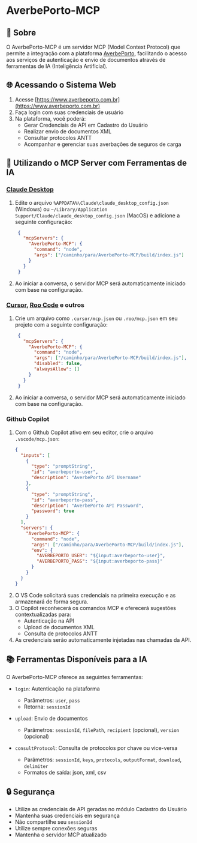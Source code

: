 # AverbePorto-MCP

## 🌟 Sobre
O AverbePorto-MCP é um servidor MCP (Model Context Protocol) que permite a integração com a plataforma [AverbePorto](https://www.averbeporto.com.br), facilitando o acesso aos serviços de autenticação e envio de documentos através de ferramentas de IA (Inteligência Artificial).

## 🌐 Acessando o Sistema Web

1. Acesse [https://www.averbeporto.com.br](https://www.averbeporto.com.br)
2. Faça login com suas credenciais de usuário
3. Na plataforma, você poderá:
   - Gerar Credenciais de API em Cadastro do Usuário
   - Realizar envio de documentos XML
   - Consultar protocolos ANTT
   - Acompanhar e gerenciar suas averbações de seguros de carga

## 🤖 Utilizando o MCP Server com Ferramentas de IA

### [Claude Desktop](https://claude.ai/download)
1. Edite o arquivo `%APPDATA%\Claude\claude_desktop_config.json` (Windows) ou `~/Library/Application Support/Claude/claude_desktop_config.json` (MacOS) e adicione a seguinte configuração:
   ```json
    {
      "mcpServers": {
        "AverbePorto-MCP": {
          "command": "node",
          "args": ["/caminho/para/AverbePorto-MCP/build/index.js"]
        }
      }
    }
   ```
2. Ao iniciar a conversa, o servidor MCP será automaticamente iniciado com base na configuração.

### [Cursor](https://www.cursor.com/), [Roo Code](https://roocode.com/) e outros
1. Crie um arquivo como `.cursor/mcp.json` ou `.roo/mcp.json` em seu projeto com a seguinte configuração:
   ```json
    {
      "mcpServers": {
        "AverbePorto-MCP": {
          "command": "node",
          "args": ["/caminho/para/AverbePorto-MCP/build/index.js"],
          "disabled": false,
          "alwaysAllow": []
        }
      }
    }
   ```
2. Ao iniciar a conversa, o servidor MCP será automaticamente iniciado com base na configuração.

### Github Copilot
1. Com o Github Copilot ativo em seu editor, crie o arquivo `.vscode/mcp.json`:
   ```json
   {
     "inputs": [
       {
         "type": "promptString",
         "id": "averbeporto-user",
         "description": "AverbePorto API Username"
       },
       {
         "type": "promptString",
         "id": "averbeporto-pass",
         "description": "AverbePorto API Password",
         "password": true
       }
     ],
     "servers": {
       "AverbePorto-MCP": {
         "command": "node",
         "args": ["/caminho/para/AverbePorto-MCP/build/index.js"],
         "env": {
           "AVERBEPORTO_USER": "${input:averbeporto-user}",
           "AVERBEPORTO_PASS": "${input:averbeporto-pass}"
         }
       }
     }
   }
   ```
2. O VS Code solicitará suas credenciais na primeira execução e as armazenará de forma segura.
3. O Copilot reconhecerá os comandos MCP e oferecerá sugestões contextualizadas para:
   - Autenticação na API
   - Upload de documentos XML
   - Consulta de protocolos ANTT
4. As credenciais serão automaticamente injetadas nas chamadas da API.

## 📚 Ferramentas Disponíveis para a IA

O AverbePorto-MCP oferece as seguintes ferramentas:

- `login`: Autenticação na plataforma
  - Parâmetros: `user`, `pass`
  - Retorna: `sessionId`

- `upload`: Envio de documentos
  - Parâmetros: `sessionId`, `filePath`, `recipient` (opcional), `version` (opcional)

- `consultProtocol`: Consulta de protocolos por chave ou vice-versa
  - Parâmetros: `sessionId`, `keys`, `protocols`, `outputFormat`, `download`, `delimiter`
  - Formatos de saída: json, xml, csv

## 🔒 Segurança
- Utilize as credenciais de API geradas no módulo Cadastro do Usuário
- Mantenha suas credenciais em segurança
- Não compartilhe seu `sessionId`
- Utilize sempre conexões seguras
- Mantenha o servidor MCP atualizado
